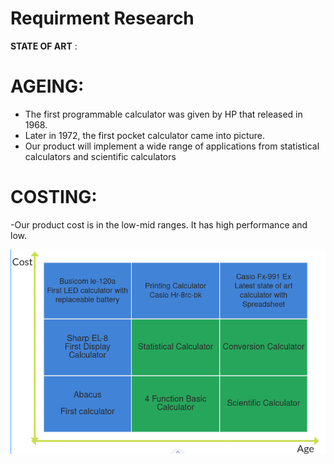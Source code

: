 # Requirment Research


**STATE OF ART** :

# AGEING:
  - The first programmable calculator was given by HP that released in 1968.
  - Later in 1972, the first pocket calculator came into picture.
  - Our product will implement a wide range of applications from statistical calculators and scientific calculators
# COSTING:  
  -Our product cost is in the low-mid ranges. It has high performance and low.
    
![4W1H](costandage.png)
